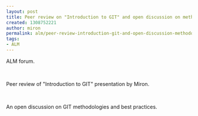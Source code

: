 ```yaml
---
layout: post
title: Peer review on "Introduction to GIT" and open discussion on methodologies
created: 1308752221
author: miron
permalink: alm/peer-review-introduction-git-and-open-discussion-methodologies
tags:
- ALM
---
```

<p>ALM forum.</p>
<p>&nbsp;</p>
<p>Peer review of &quot;Introduction to GIT&quot; presentation by Miron.</p>
<p>&nbsp;</p>
<p>An open discussion on GIT methodologies and best practices.</p>
